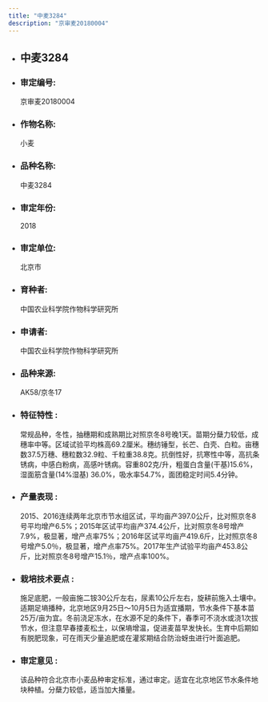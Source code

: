 ```yaml
---
title: "中麦3284"
description: "京审麦20180004"
---
```

* ## 中麦3284
* ###  审定编号:  
   京审麦20180004

*  ### 作物名称:  
   小麦

*   ###  品种名称: 
    中麦3284

*   ### 审定年份: 
    2018

*   ### 审定单位:  
    北京市

*   ### 育种者:  
    中国农业科学院作物科学研究所

*   ### 申请者:  
    中国农业科学院作物科学研究所

*   ### 品种来源:  
    AK58/京冬17

*   ### 特征特性 : 
    常规品种，冬性，抽穗期和成熟期比对照京冬8号晚1天。苗期分蘖力较低，成穗率中等。区域试验平均株高69.2厘米。穗纺锤型，长芒、白壳、白粒。亩穗数37.5万穗、穗粒数32.9粒、千粒重38.8克。抗倒性好，抗寒性中等，高抗条锈病，中感白粉病，高感叶锈病。容重802克/升，粗蛋白含量(干基)15.6%，湿面筋含量(14%湿基) 36.0%，吸水率54.7%，面团稳定时间5.4分钟。

*   ### 产量表现 : 
    2015、2016连续两年北京市节水组区试，平均亩产397.0公斤，比对照京冬8号平均增产6.5%；2015年区试平均亩产374.4公斤，比对照京冬8号增产7.9%，极显著，增产点率75%；2016年区试平均亩产419.6斤，比对照京冬8号增产5.0％，极显著，增产点率75%。2017年生产试验平均亩产453.8公斤，比对照京冬8号增产15.1％，增产点率100%。

*   ### 栽培技术要点 : 
    施足底肥，一般亩施二铵30公斤左右，尿素10公斤左右，旋耕前施入土壤中。适期足墒播种，北京地区9月25日～10月5日为适宜播期，节水条件下基本苗25万/亩为宜。冬前浇足冻水，在水源不足的条件下，春季可不浇水或浇1次拔节水，但注意早春搂麦松土，以保墒增温，促进麦苗早发快长。生育中后期如有脱肥现象，可在雨天少量追肥或在灌浆期结合防治蚜虫进行叶面追肥。

*   ### 审定意见 : 
    该品种符合北京市小麦品种审定标准，通过审定。适宜在北京地区节水条件地块种植。分蘖力较低，适当加大播量。
